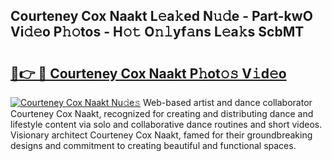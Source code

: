 ## Courteney Cox Naakt L𝚎a𝚔ed N𝚞𝚍e - Part-kwO Vi𝚍𝚎o P𝚑𝚘tos - H𝚘𝚝 O𝚗𝚕yf𝚊ns L𝚎a𝚔s ScbMT

# <h2><a href="http://kf54oyq.oniu.top/?m=Courteney+Cox+Naakt">🔗👉 🔴 Courteney Cox Naakt P𝚑ot𝚘𝚜 V𝚒d𝚎o</a></h2>

[![Courteney Cox Naakt Nu𝚍e𝚜](https://i.imgur.com/0qMVB7G.gif)](http://kf54oyq.oniu.top/?m=Courteney+Cox+Naakt)
Web-based artist and dance collaborator Courteney Cox Naakt, recognized for creating and distributing dance and lifestyle content via solo and collaborative dance routines and short videos. Visionary architect Courteney Cox Naakt, famed for their groundbreaking designs and commitment to creating beautiful and functional spaces.  
